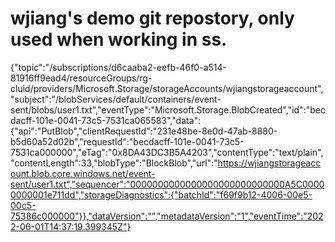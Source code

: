 # wjiang's demo git repostory, only used when working in ss.
{"topic":"/subscriptions/d6caaba2-eefb-46f0-a514-81916ff9ead4/resourceGroups/rg-cluid/providers/Microsoft.Storage/storageAccounts/wjiangstorageaccount","subject":"/blobServices/default/containers/event-sent/blobs/user1.txt","eventType":"Microsoft.Storage.BlobCreated","id":"becdacff-101e-0041-73c5-7531ca065583","data":{"api":"PutBlob","clientRequestId":"231e48be-8e0d-47ab-8880-b5d60a52d02b","requestId":"becdacff-101e-0041-73c5-7531ca000000","eTag":"0x8DA43DC3B5A4203","contentType":"text/plain","contentLength":33,"blobType":"BlockBlob","url":"https://wjiangstorageaccount.blob.core.windows.net/event-sent/user1.txt","sequencer":"0000000000000000000000000000A5C00000000001e711dd","storageDiagnostics":{"batchId":"f69f9b12-4006-00e5-00c5-75386c000000"}},"dataVersion":"","metadataVersion":"1","eventTime":"2022-06-01T14:37:19.399345Z"}
